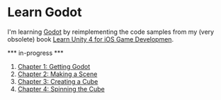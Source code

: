 # Learn Godot

I'm learning [Godot](http://godotengine.org/) by reimplementing the code samples from my (very obsolete) book [Learn Unity 4 for iOS Game Developmen](https://github.com/technicat/learnunity).

*** in-progress ***

1. [Chapter 1: Getting Godot](chapter1/README.md)
2. [Chapter 2: Making a Scene](chapter2/README.md)
3. [Chapter 3: Creating a Cube](chapter3/README.md)
4. [Chapter 4: Spinning the Cube](chapter4/README.md)


